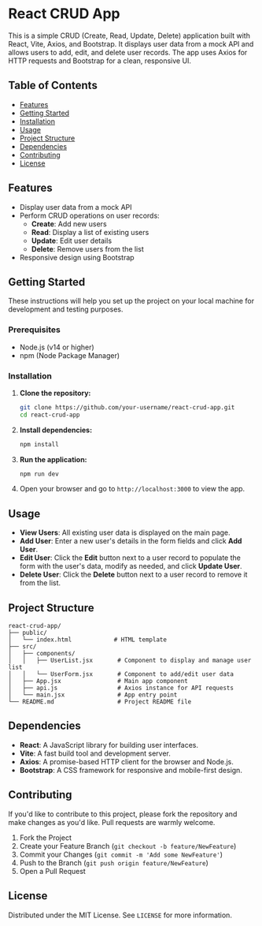 
# React CRUD App

This is a simple CRUD (Create, Read, Update, Delete) application built with React, Vite, Axios, and Bootstrap. It displays user data from a mock API and allows users to add, edit, and delete user records. The app uses Axios for HTTP requests and Bootstrap for a clean, responsive UI.

## Table of Contents

- [Features](#features)
- [Getting Started](#getting-started)
- [Installation](#installation)
- [Usage](#usage)
- [Project Structure](#project-structure)
- [Dependencies](#dependencies)
- [Contributing](#contributing)
- [License](#license)

## Features

- Display user data from a mock API
- Perform CRUD operations on user records:
  - **Create**: Add new users
  - **Read**: Display a list of existing users
  - **Update**: Edit user details
  - **Delete**: Remove users from the list
- Responsive design using Bootstrap

## Getting Started

These instructions will help you set up the project on your local machine for development and testing purposes.

### Prerequisites

- Node.js (v14 or higher)
- npm (Node Package Manager)

### Installation

1. **Clone the repository:**
   ```bash
   git clone https://github.com/your-username/react-crud-app.git
   cd react-crud-app
   ```

2. **Install dependencies:**
   ```bash
   npm install
   ```

3. **Run the application:**
   ```bash
   npm run dev
   ```

4. Open your browser and go to `http://localhost:3000` to view the app.

## Usage

- **View Users**: All existing user data is displayed on the main page.
- **Add User**: Enter a new user's details in the form fields and click **Add User**.
- **Edit User**: Click the **Edit** button next to a user record to populate the form with the user's data, modify as needed, and click **Update User**.
- **Delete User**: Click the **Delete** button next to a user record to remove it from the list.

## Project Structure

```
react-crud-app/
├── public/
│   └── index.html            # HTML template
├── src/
│   ├── components/
│   │   ├── UserList.jsx       # Component to display and manage user list
│   │   └── UserForm.jsx       # Component to add/edit user data
│   ├── App.jsx                # Main app component
│   ├── api.js                 # Axios instance for API requests
│   └── main.jsx               # App entry point
└── README.md                  # Project README file
```

## Dependencies

- **React**: A JavaScript library for building user interfaces.
- **Vite**: A fast build tool and development server.
- **Axios**: A promise-based HTTP client for the browser and Node.js.
- **Bootstrap**: A CSS framework for responsive and mobile-first design.

## Contributing

If you'd like to contribute to this project, please fork the repository and make changes as you'd like. Pull requests are warmly welcome.

1. Fork the Project
2. Create your Feature Branch (`git checkout -b feature/NewFeature`)
3. Commit your Changes (`git commit -m 'Add some NewFeature'`)
4. Push to the Branch (`git push origin feature/NewFeature`)
5. Open a Pull Request

## License

Distributed under the MIT License. See `LICENSE` for more information.
